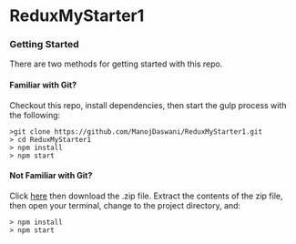 # ReduxMyStarter1

### Getting Started

There are two methods for getting started with this repo.

#### Familiar with Git?
Checkout this repo, install dependencies, then start the gulp process with the following:

```
>git clone https://github.com/ManojDaswani/ReduxMyStarter1.git
> cd ReduxMyStarter1
> npm install
> npm start
```

#### Not Familiar with Git?
Click [here](https://github.com/ManojDaswani/ReduxMyStarter1) then download the .zip file.  Extract the contents of the zip file, then open your terminal, change to the project directory, and:

```
> npm install
> npm start
```
